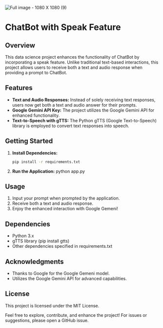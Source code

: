 ![Full image - 1080 X 1080 (9)](https://github.com/Khushalgogia/Talking_Chatbox/assets/43295537/906515a8-6419-4ed1-9f88-ada03f0785ae)

# ChatBot with Speak Feature

## Overview

This data science project enhances the functionality of ChatBot by incorporating a speak feature. Unlike traditional text-based interactions, this project allows users to receive both a text and audio response when providing a prompt to ChatBot.

## Features

- **Text and Audio Responses:** Instead of solely receiving text responses, users now get both a text and audio answer for their prompts.
- **Google Gemini API Key:** The project utilizes the Google Gemini API for enhanced functionality.
- **Text-to-Speech with gTTS:** The Python gTTS (Google Text-to-Speech) library is employed to convert text responses into speech.

## Getting Started

1. **Install Dependencies:**
   ```bash
   pip install -r requirements.txt
2. **Run the Application:**
  python app.py

## Usage
1. Input your prompt when prompted by the application.
2. Receive both a text and audio response.
3. Enjoy the enhanced interaction with Google Gemeni!


## Dependencies
- Python 3.x
- gTTS library (pip install gtts)
- Other dependencies specified in requirements.txt


## Acknowledgments
- Thanks to Google for the Google Gemeni model.
- Utilizes the Google Gemini API for advanced capabilities.

## License
This project is licensed under the MIT License.

Feel free to explore, contribute, and enhance the project! For issues or suggestions, please open a GitHub issue.


